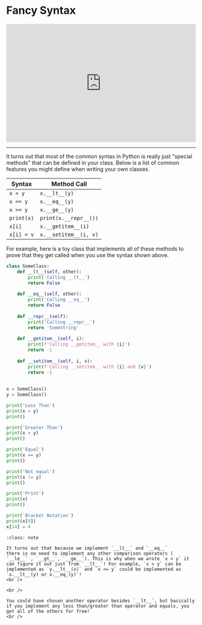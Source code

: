 # Fancy Syntax


<div style="position: relative; padding-bottom: 62.5%; height: 0;">
    <iframe src="https://www.loom.com/embed/5aafdcb9496e4fd28a06f4f069dbd0d2?sharedAppSource=personal_library" frameborder="0" webkitallowfullscreen mozallowfullscreen allowfullscreen style="position: absolute; top: 0; left: 0; width: 100%; height: 100%;"></iframe>
</div>

---

It turns out that most of the common syntax in Python is really just "special methods" that can be defined in your class. Below is a list of common features you might define when writing your own classes.  


| Syntax |    Method Call    |
|--------|-------------------|
|`x < y`|`x.__lt__(y)`|
|`x == y`|`x.__eq__(y)`|
|`x >= y`|`x.__ge__(y)`|
|`print(x)`|`print(x.__repr__())`|
|`x[i]`|`x.__getitem__(i)`|
|`x[i] = v`|`x.__setitem__(i, v)`|

For example, here is a toy class that implements all of these methods to prove that they get called when you use the syntax shown above.  

```python
class SomeClass:
    def __lt__(self, other):
        print('Calling __lt__')
        return False
    
    def __eq__(self, other):
        print('Calling __eq__')
        return False
    
    def __repr__(self):
        print('Calling __repr__')
        return 'SomeString'
    
    def __getitem__(self, i):
        print(f'Calling __getitem__ with {i}')
        return -1
        
    def __setitem__(self, i, v):
        print(f'Calling __setitem__ with {i} and {v}')
        return -1
    
    
x = SomeClass()
y = SomeClass()

print('Less Than')
print(x < y)
print()

print('Greater Than')
print(x > y)
print()

print('Equal')
print(x == y)
print()

print('Not equal')
print(x != y)
print()

print('Print')
print(x)
print()

print('Bracket Notation')
print(x[0])
x[14] = 4
```


```{admonition} Note
:class: note

It turns out that because we implement `__lt__` and `__eq__`
there is no need to implement any other comparison operators ( `__le__` , `__gt__`, `__ge__`). This is why when we wrote `x > y` it can figure it out just from `__lt__`! For example, `x > y` can be implemented as `y.__lt__(x)` and `x <= y` could be implemented as `x.__lt__(y) or x.__eq_(y)`!
<br />

<br />

You could have chosen another operator besides `__lt__`, but basically if you implement any less than/greater than operator and equals, you get all of the others for free!
<br />


```

